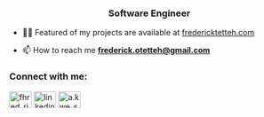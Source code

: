 <h3 align="center">Software Engineer</h3>

- 👨‍💻 Featured of my projects are available at [fredericktetteh.com](fredericktetteh.com)

- 📫 How to reach me **frederick.otetteh@gmail.com**

<h3 align="left">Connect with me:</h3>
<p align="left">
<a href="https://twitter.com/fhred_rick" target="blank"><img align="center" src="https://raw.githubusercontent.com/rahuldkjain/github-profile-readme-generator/master/src/images/icons/Social/twitter.svg" alt="fhred_rick" height="30" width="40" /></a>
<a href="https://linkedin.com/in/linkedin.com/in/frederick-tetteh" target="blank"><img align="center" src="https://raw.githubusercontent.com/rahuldkjain/github-profile-readme-generator/master/src/images/icons/Social/linked-in-alt.svg" alt="linkedin.com/in/frederick-tetteh" height="30" width="40" /></a>
<a href="https://instagram.com/a.kwe_si" target="blank"><img align="center" src="https://raw.githubusercontent.com/rahuldkjain/github-profile-readme-generator/master/src/images/icons/Social/instagram.svg" alt="a.kwe_si" height="30" width="40" /></a>
</p>


